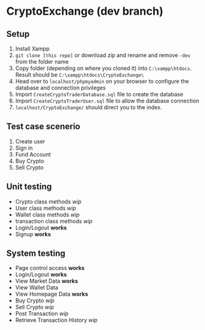 # CryptoExchange (dev branch)

## Setup 

1. Install Xampp 
2. `git clone [this repo]` or download zip and rename and remove `-dev` from the folder name
3. Copy folder (depending on where you cloned it) into `C:\xampp\htdocs`. Result should be `C:\xampp\htdocs\CryptoExchange\` 
4. Head over to `localhost/phpmyadmin` on your browser to configure the database and connection privileges 
5. Import `CreateCryptoTraderDatabase.sql` file to create the database
6. Import `CreateCryptoTraderUser.sql` file to allow the database connection
7. `localhost/CryptoExchange/` should direct you to the index. 


## Test case scenerio

1. Create user
2. Sign in 
3. Fund Account
4. Buy Crypto 
5. Sell Crypto 

## Unit testing

- Crypto class methods *wip*
- User class methods *wip*
- Wallet class methods *wip*
- transaction class methods *wip*
- Login/Logout **works**
- Signup **works**

## System testing

- Page control access **works**
- Login/Logout **works**
- View Market Data **works**
- View Wallet Data 
- View Homepage Data **works**
- Buy Crypto *wip*
- Sell Crypto *wip*
- Post Transaction *wip*
- Retrieve Transaction History *wip*
